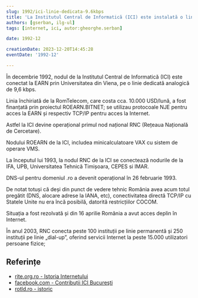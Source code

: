 ```yaml
---
slug: 1992/ici-linie-dedicata-9.6kbps
title: 'La Institutul Central de Informatică (ICI) este instalată o linie dedicată de 9.6 kbps cu Viena'
authors: [gserban, ilg-ul]
tags: [internet, ici, autor:gheorghe.serban]

date: 1992-12

creationDate: 2023-12-20T14:45:28
eventDate: '1992-12'

---
```


În decembrie 1992, nodul de la Institutul Central de Informatică (ICI)
este conectat la EARN prin Universitatea
din Viena, pe o linie
dedicată analogică de 9,6 kbps.

<!-- truncate -->

Linia închiriată de la RomTelecom, care costa cca. 10.000 USD/lună,
a fost finanțată prin proiectul ROEARN.BITNET;
se utilizau protocoale NJE pentru acces la EARN și
respectiv TCP/IP pentru acces la Internet.

Astfel la ICI devine operațional primul nod național
RNC (Rețeaua Națională de Cercetare).

Nodului ROEARN de la ICI, includea minicalculatoare VAX cu sistem de
operare VMS.

La începutul lui 1993, la nodul RNC de la ICI se conectează
nodurile de la IFA, UPB, Universitatea Tehnică Timișoara, CEPES si IMAR.

DNS-ul pentru domeniul .ro a devenit operațional în 26 februarie 1993.

De notat totuși că deși din punct de vedere tehnic România avea acum totul
pregătit (DNS, alocare adrese la IANA, etc), conectivitatea directă TCP/IP
cu Statele Unite nu era încă posibilă, datorită restricțiilor COCOM.

Situația a fost rezolvată și din 16 aprilie România a avut acces deplin
în Internet.

În anul 2003, RNC conecta peste 100 instituții pe linie permanentă și
250 instituții pe linie „dial-up”, oferind servicii Internet la peste
15.000 utilizatori persoane fizice;

## Referințe

- [rite.org.ro - Istoria Internetului](https://rite.org.ro/istoria-internetului/)
- [facebook.com - Contribuții ICI Bucureşti](https://www.facebook.com/ICIBucuresti/posts/3488728511216217/)
- [rotld.ro - istoric](https://www.rotld.ro/scurt-istoric/)
